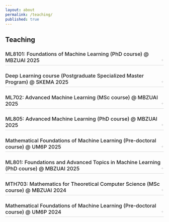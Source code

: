 ```yaml
---
layout: about
permalink: /teaching/
published: true
---
```


## Teaching

<style>
.teaching-item {
  margin-bottom: 1.5em;
}

.teaching-toggle {
  cursor: pointer;
  display: block;
  border-bottom: 1px solid #d3d3d3;
  padding-bottom: 5px;
  user-select: none;
  font-weight: 500;
  margin-bottom: 0.5em;
}

.teaching-toggle:hover {
    color: #007bff; /* Or your preferred hover color */
}


.teaching-icon {
  color: #d3d3d3;
  font-size: 0.8em;
  float: right;
  line-height: inherit; /* Align icon vertically */
}

.teaching-content {
  display: none;
  padding-left: 1em; /* Indent the content */
  margin-top: 0.5em;
}

.teaching-content ul {
  list-style-type: disc;
  margin-left: 1.5em; /* Indent list items */
  padding-left: 0;
}

.teaching-content li {
  margin-bottom: 0.3em;
}

</style>

<div class="teaching-list">

  <div class="teaching-item">
    <h3 class="teaching-toggle">
      ML8101: Foundations of Machine Learning (PhD course) @ MBZUAI 2025
      <span class="teaching-icon">+</span>
    </h3>
    <div class="teaching-content">
      <ul>
        <li>Co-taught with Tongliang Liu</li>
        <li>Topics: Information Theory, Variational Inference, MCMC, Gaussian Processes, Bayesian Optimization, Bayesian Neural Networks</li>
      </ul>
    </div>
  </div>

  <div class="teaching-item">
    <h3 class="teaching-toggle">
      Deep Learning course (Postgraduate Specialized Master Program) @ SKEMA 2025
      <span class="teaching-icon">+</span>
    </h3>
    <div class="teaching-content">
      <ul>
        <li>Mastère Spécialisé Chef de Projet Intelligence Artificielle</li>
        <li><a href="https://lahlou.org/ml-viz-tool-skema2025/" target="_blank">Interactive Visualization of linear, quadratic, and cubic regression</a></li>
      </ul>
    </div>
  </div>

  <div class="teaching-item">
    <h3 class="teaching-toggle">
      ML702: Advanced Machine Learning (MSc course) @ MBZUAI 2025
      <span class="teaching-icon">+</span>
    </h3>
    <div class="teaching-content">
      <ul>
        <li>Co-taught with Eric Moulines and Zhiqiang Shen</li>
        <li>Topics: Active Learning, Bayesian Optimization, Reinforcement learning</li>
        <li><a href="https://saleml-teaching-interactive-mp-mdp-interactive-chclfk.streamlit.app/" target="_blank">Interactive Simulations of Markov Processes and Markov Decision Processes</a></li>
      </ul>
    </div>
  </div>

  <div class="teaching-item">
    <h3 class="teaching-toggle">
      ML805: Advanced Machine Learning (PhD course) @ MBZUAI 2025
      <span class="teaching-icon">+</span>
    </h3>
    <div class="teaching-content">
      <ul>
        <li>Co-taught with Michalis Vazirgiannis, Tongliang Liu, and Yuanzhi Li</li>
        <li>Topics: Diffusion models, GFlowNets</li>
      </ul>
    </div>
  </div>

  <div class="teaching-item">
    <h3 class="teaching-toggle">
      Mathematical Foundations of Machine Learning (Pre-doctoral course) @ UM6P 2025
      <span class="teaching-icon">+</span>
    </h3>
    <div class="teaching-content">
      <ul>
        <li>Co-taught with Hachem Madmoun</li>
        <li>Topics: Linear algebra, probability theory, probabilistic machine learning, neural networks</li>
      </ul>
    </div>
  </div>

  <div class="teaching-item">
    <h3 class="teaching-toggle">
      ML801: Foundations and Advanced Topics in Machine Learning (PhD course) @ MBZUAI 2025
      <span class="teaching-icon">+</span>
    </h3>
    <div class="teaching-content">
      <ul>
        <li>Co-taught with Martin Takac</li>
        <li>Topics: Reinforcement Learning</li>
      </ul>
    </div>
  </div>

  <div class="teaching-item">
    <h3 class="teaching-toggle">
      MTH703: Mathematics for Theoretical Computer Science (MSc course) @ MBZUAI 2024
      <span class="teaching-icon">+</span>
    </h3>
    <div class="teaching-content">
      <ul>
        <li>Co-taught with Tongliang Liu and Jin Tian</li>
        <li>Topics: Spectral graph theory, error correcting codes, linear programming...</li>
      </ul>
    </div>
  </div>

  <div class="teaching-item">
    <h3 class="teaching-toggle">
      Mathematical Foundations of Machine Learning (Pre-doctoral course) @ UM6P 2024
      <span class="teaching-icon">+</span>
    </h3>
    <div class="teaching-content">
      <ul>
        <li>Co-taught with Hachem Madmoun</li>
        <li>Topics: Linear algebra, probability theory, probabilistic machine learning, neural networks</li>
      </ul>
    </div>
  </div>

</div>

<script>
  document.addEventListener('DOMContentLoaded', () => {
    const toggles = document.querySelectorAll('.teaching-toggle');

    toggles.forEach(toggle => {
      toggle.addEventListener('click', () => {
        const content = toggle.nextElementSibling;
        const icon = toggle.querySelector('.teaching-icon');

        if (content.style.display === 'none' || content.style.display === '') {
          content.style.display = 'block';
          icon.textContent = '-';
        } else {
          content.style.display = 'none';
          icon.textContent = '+';
        }
      });
    });
  });
</script> 
